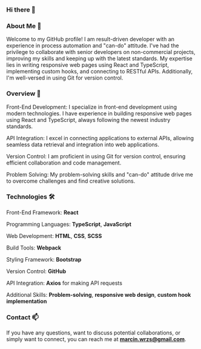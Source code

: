 ### Hi there 👋

### About Me 💬
Welcome to my GitHub profile! I am result-driven developer with an experience in process automation and "can-do" attitude. I've had the privilege to collaborate with senior developers on non-commercial projects, improving my skills and keeping up with the latest standards. My expertise lies in writing responsive web pages using React and TypeScript, implementing custom hooks, and connecting to RESTful APIs. Additionally, I'm well-versed in using Git for version control.

### Overview 🔭

Front-End Development: I specialize in front-end development using modern technologies. I have experience in building responsive web pages using React and TypeScript, always following the newest industry standards.

API Integration: I excel in connecting applications to external APIs, allowing seamless data retrieval and integration into web applications.

Version Control: I am proficient in using Git for version control, ensuring efficient collaboration and code management.

Problem Solving: My problem-solving skills and "can-do" attitude drive me to overcome challenges and find creative solutions.

### Technologies 🛠️

Front-End Framework: **React**

Programming Languages: **TypeScript**, **JavaScript**

Web Development: **HTML**, **CSS**, **SCSS**

Build Tools: **Webpack**

Styling Framework: **Bootstrap**

Version Control: **GitHub**

API Integration: **Axios** for making API requests

Additional Skills: **Problem-solving**, **responsive web design**, **custom hook implementation**


### Contact 📫
If you have any questions, want to discuss potential collaborations, or simply want to connect, you can reach me at **marcin.wrzs@gmail.com**.

<!--
**Marcinwrzs/Marcinwrzs** is a ✨ _special_ ✨ repository because its `README.md` (this file) appears on your GitHub profile.

Here are some ideas to get you started:

- 🔭 I’m currently working on ...
- 🌱 I’m currently learning ...
- 👯 I’m looking to collaborate on ...
- 🤔 I’m looking for help with ...
- 💬 Ask me about ...
- 📫 How to reach me: ...
- 😄 Pronouns: ...
- ⚡ Fun fact: ...
-->
